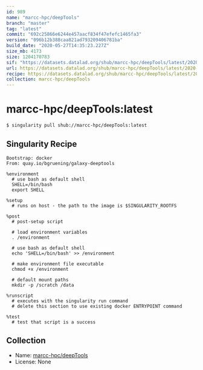 ```yaml
---
id: 989
name: "marcc-hpc/deepTools"
branch: "master"
tag: "latest"
commit: "692c25866e6244e457aacf834f47efefc1465fa3"
version: "096b12b388caa821ad793209406781ba"
build_date: "2020-05-27T14:35:23.227Z"
size_mb: 4173
size: 1204170783
sif: "https://datasets.datalad.org/shub/marcc-hpc/deepTools/latest/2020-05-27-692c2586-096b12b3/096b12b388caa821ad793209406781ba.simg"
url: https://datasets.datalad.org/shub/marcc-hpc/deepTools/latest/2020-05-27-692c2586-096b12b3/
recipe: https://datasets.datalad.org/shub/marcc-hpc/deepTools/latest/2020-05-27-692c2586-096b12b3/Singularity
collection: marcc-hpc/deepTools
---
```


# marcc-hpc/deepTools:latest

```bash
$ singularity pull shub://marcc-hpc/deepTools:latest
```

## Singularity Recipe

```singularity
Bootstrap: docker
From: quay.io/bgruening/galaxy-deeptools

%environment
  # use bash as default shell
  SHELL=/bin/bash
  export SHELL

%setup
  # runs on host - the path to the image is $SINGULARITY_ROOTFS

%post
  # post-setup script

  # load environment variables
  . /environment

  # use bash as default shell
  echo 'SHELL=/bin/bash' >> /environment

  # make environment file executable
  chmod +x /environment

  # default mount paths
  mkdir -p /scratch /data 

%runscript
  # executes with the singularity run command
  # delete this section to use existing docker ENTRYPOINT command

%test
  # test that script is a success
```

## Collection

 - Name: [marcc-hpc/deepTools](https://github.com/marcc-hpc/deepTools)
 - License: None

